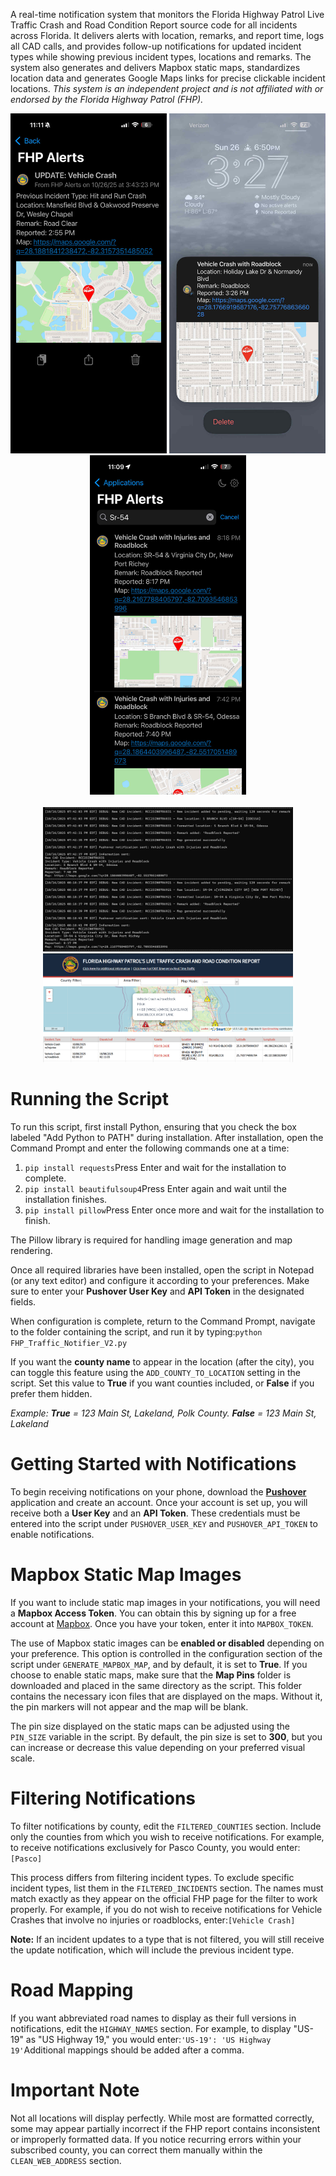 A real-time notification system that monitors the Florida Highway Patrol Live Traffic Crash and Road Condition Report source code for all incidents across Florida. It delivers alerts with location, remarks, and report time, logs all CAD calls, and provides follow-up notifications for updated incident types while showing previous incident types, locations and remarks. The system also generates and delivers Mapbox static maps, standardizes location data and generates Google Maps links for precise clickable incident locations. *This system is an independent project and is not affiliated with or endorsed by the Florida Highway Patrol (FHP).*

<div align="center">
  <img src="Images/download.jpg" width="250" />
  <img src="Images/2adfda46-4c2b-431a-8a40-a42d52e6e5cd.jpg" width="250" />
  <img src="Images/6877bcde-3d01-4a1b-a940-9e30c394fb58.jpg" width="250" />
</div>

<br>
<div align="center">
  <img src="Images/Screenshot%202025-10-26%20231221.png" width="400" />
  <img src="Images/Screenshot%202025-10-08%20024223.png" width="400" />
</div>

# Running the Script

To run this script, first install Python, ensuring that you check the
box labeled "Add Python to PATH" during installation. After installation,
open the Command Prompt and enter the following commands one at a
time: 

1. `pip install requests`Press Enter and wait for the installation
to complete.
2. `pip install beautifulsoup4`Press Enter again and wait
until the installation finishes.
3. `pip install pillow`Press Enter once
more and wait for the installation to finish.

The Pillow library is
required for handling image generation and map rendering.

Once all required libraries have been installed, open the script in
Notepad (or any text editor) and configure it according to your
preferences. Make sure to enter your **Pushover User Key** and **API
Token** in the designated fields.

When configuration is complete, return to the Command Prompt, navigate
to the folder containing the script, and run it by
typing:`python FHP_Traffic_Notifier_V2.py`

If you want the **county name** to appear in the location (after the
city), you can toggle this feature using the `ADD_COUNTY_TO_LOCATION`
setting in the script. Set this value to **True** if you want counties included, or **False**
if you prefer them hidden. 

*Example: **True** = 123 Main St, Lakeland, Polk County. **False** = 123 Main St, Lakeland*

# Getting Started with Notifications

To begin receiving notifications on your phone, download the
[**Pushover**](https://pushover.net/) application and create an account.
Once your account is set up, you will receive both a **User Key** and an
**API Token**. These credentials must be entered into the script under `PUSHOVER_USER_KEY` and `PUSHOVER_API_TOKEN` to
enable notifications.

# Mapbox Static Map Images

If you want to include static map images in your notifications, you will
need a **Mapbox Access Token**. You can obtain this by signing up for a
free account at [Mapbox](https://www.mapbox.com/). Once you have your
token, enter it into `MAPBOX_TOKEN`.

The use of Mapbox static images can be **enabled or disabled** depending
on your preference. This option is controlled in the configuration
section of the script under `GENERATE_MAPBOX_MAP`, and by default, it is
set to **True**. If you choose to enable static maps, make sure that the
**Map Pins** folder is downloaded and placed in the same directory as
the script. This folder contains the necessary icon files that are
displayed on the maps. Without it, the pin markers will not appear and
the map will be blank.

The pin size displayed on the static maps can be adjusted using the
`PIN_SIZE` variable in the script. By default, the pin size is set to
**300**, but you can increase or decrease this value depending on your
preferred visual scale.

# Filtering Notifications

To filter notifications by county, edit the `FILTERED_COUNTIES` section.
Include only the counties from which you wish to receive
notifications. For example, to receive notifications exclusively for
Pasco County, you would enter:`[Pasco]`

This process differs from filtering incident types. To exclude specific
incident types, list them in the `FILTERED_INCIDENTS` section. The names
must match exactly as they appear on the official FHP page for the
filter to work properly. For example, if you do not wish to receive
notifications for Vehicle Crashes that involve no injuries or
roadblocks, enter:`[Vehicle Crash]`

**Note:** If an incident updates to a type that is not filtered, you
will still receive the update notification, which will include the
previous incident type.

# Road Mapping

If you want abbreviated road names to display as their full versions in
notifications, edit the `HIGHWAY_NAMES` section. For example, to display
"US-19" as "US Highway 19," you would 
enter:`'US-19': 'US Highway 19'`Additional mappings should be added
after a comma.

# Important Note

Not all locations will display perfectly. While most are formatted
correctly, some may appear partially incorrect if the FHP report
contains inconsistent or improperly formatted data. If you notice
recurring errors within your subscribed county, you can correct them
manually within the `CLEAN_WEB_ADDRESS` section.
